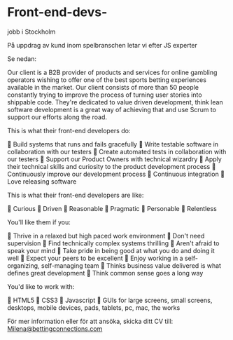 Front-end-devs-
===============

jobb i Stockholm

På uppdrag av kund inom spelbranschen letar vi efter JS experter 

Se nedan:

Our client is a B2B provider of products and services for online gambling operators wishing to offer one of the best sports betting experiences available in the market.
Our client consists of more than 50 people constantly trying to improve the process of turning user stories into shippable code. They're dedicated to value driven development, think lean software development is a great way of achieving that and use Scrum to support our efforts along the road.

This is what their front-end developers do:

  Build systems that runs and fails gracefully
	Write testable software in collaboration with our testers
	Create automated tests in collaboration with our testers
	Support our Product Owners with technical wizardry
	Apply their technical skills and curiosity to the product development process
	Continuously improve our development process
	Continuous integration
	Love releasing software

This is what their front-end developers are like:

	Curious
	Driven
	Reasonable
	Pragmatic
	Personable
	Relentless

You'll like them if you:

	Thrive in a relaxed but high paced work environment
	Don't need supervision
	Find technically complex systems thrilling
	Aren't afraid to speak your mind
	Take pride in being good at what you do and doing it well 
	Expect your peers to be excellent
	Enjoy working in a self-organizing, self-managing team
	Thinks business value delivered is what defines great development
	Think common sense goes a long way

You'd like to work with:

	HTML5
	CSS3
	Javascript
	GUIs for large screens, small screens, desktops, mobile devices, pads, tablets, pc, mac, the works

För mer information eller för att ansöka, skicka ditt CV till: Milena@bettingconnections.com
